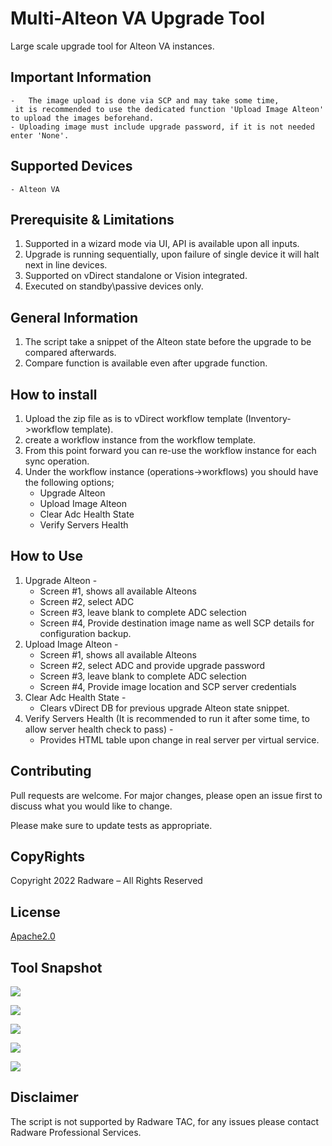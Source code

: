 # Multi-Alteon VA Upgrade Tool

Large scale upgrade tool for Alteon VA instances.

## Important Information
    -   The image upload is done via SCP and may take some time,
     it is recommended to use the dedicated function 'Upload Image Alteon' to upload the images beforehand.
    - Uploading image must include upgrade password, if it is not needed enter 'None'.   

## Supported Devices

	- Alteon VA

## Prerequisite & Limitations

1. Supported in a wizard mode via UI, API is available upon all inputs.
2. Upgrade is running sequentially, upon failure of single device it will halt next in line devices.
3. Supported on vDirect standalone or Vision integrated.
4. Executed on standby\passive devices only.

## General Information

1. The script take a snippet of the Alteon state before the upgrade to be compared afterwards.
2. Compare function is available even after upgrade function. 

## How to install

1. Upload the zip file as is to vDirect workflow template (Inventory->workflow template).
2. create a workflow instance from the workflow template.
3. From this point forward you can re-use the workflow instance for each sync operation.
4. Under the workflow instance (operations->workflows) you should have the following options;
    -  Upgrade Alteon
    -  Upload Image Alteon
    -  Clear Adc Health State
    -  Verify Servers Health

## How to Use 
1. Upgrade Alteon - 
    * Screen #1, shows all available Alteons
    * Screen #2, select ADC
    * Screen #3, leave blank to complete ADC selection
    * Screen #4, Provide destination image name as well SCP details for configuration backup.
2. Upload Image Alteon -
    * Screen #1, shows all available Alteons
    * Screen #2, select ADC and provide upgrade password
    * Screen #3, leave blank to complete ADC selection
    * Screen #4, Provide image location and SCP server credentials
3. Clear Adc Health State -
    * Clears vDirect DB for previous upgrade Alteon state snippet.
4. Verify Servers Health (It is recommended to run it after some time, to allow server health check to pass) -
    * Provides HTML table upon change in real server per virtual service.

## Contributing
Pull requests are welcome. For major changes, please open an issue first to discuss what you would like to change.

Please make sure to update tests as appropriate.

## CopyRights
Copyright 2022 Radware – All Rights Reserved

## License
[Apache2.0](https://choosealicense.com/licenses/apache-2.0/)

## Tool Snapshot
![](https://i.imgur.com/sdleJE2.png)

![](https://i.imgur.com/UhGE8ZP.png)

![](https://i.imgur.com/GPPhWRP.png)

![](https://i.imgur.com/2pzNikf.png)

![](https://i.imgur.com/lmhuBMm.png)

## Disclaimer
The script is not supported by Radware TAC, for any issues please contact Radware Professional Services.
